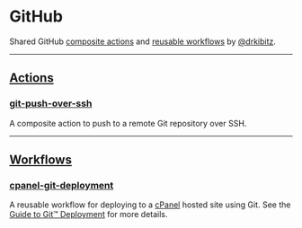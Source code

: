 # GitHub

Shared GitHub [composite actions](https://docs.github.com/en/actions/sharing-automations/creating-actions/creating-a-composite-action) and [reusable workflows](https://docs.github.com/en/actions/sharing-automations/reusing-workflows) by [@drkibitz](https://github.com/drkibitz).

---

## [Actions](actions/)

### [git-push-over-ssh](actions/git-push-over-ssh/action.yml)

A composite action to push to a remote Git repository over SSH.

---

## [Workflows](.github/workflows/)

### [cpanel-git-deployment](.github/workflows/cpanel-git-deployment.yml)

A reusable workflow for deploying to a [cPanel](https://cpanel.net/) hosted site using Git. See the [Guide to Git™ Deployment](https://docs.cpanel.net/knowledge-base/web-services/guide-to-git-deployment/) for more details.

